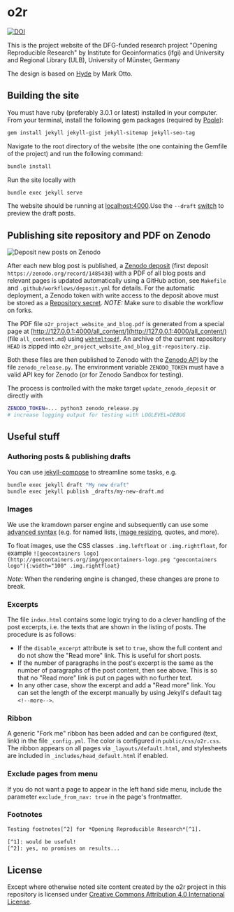 # o2r

[![DOI](https://zenodo.org/badge/DOI/10.5281/zenodo.1485437.svg)](https://doi.org/10.5281/zenodo.1485437)

This is the project website of the DFG-funded research project "Opening Reproducible Research" by Institute for Geoinformatics (ifgi) and University and Regional Library (ULB), University of Münster, Germany

The design is based on [Hyde](https://github.com/poole/hyde) by Mark Otto.

## Building the site

You must have ruby (preferably 3.0.1 or latest) installed in your computer. From your terminal, install the following gem packages (required by [Poole](https://github.com/poole/poole)):

```bash
gem install jekyll jekyll-gist jekyll-sitemap jekyll-seo-tag
```

Navigate to the root directory of the website (the one containing the Gemfile of the project) and run the following command:

```bash
bundle install
```

Run the site locally with

```bash
bundle exec jekyll serve
```

The website should be running at [localhost:4000](http://localhost:4000/).Use the `--draft` [switch](https://jekyllrb.com/docs/drafts/) to preview the draft posts.

## Publishing site repository and PDF on Zenodo

![Deposit new posts on Zenodo](https://github.com/o2r-project/o2r-project.github.io/workflows/Deposit%20new%20posts%20on%20Zenodo/badge.svg)

After each new blog post is published, a [Zenodo deposit](https://doi.org/10.5281/zenodo.1485437) (first deposit `https://zenodo.org/record/1485438`) with a PDF of all blog posts and relevant pages is updated automatically using a GitHub action, see `Makefile` and `.github/workflows/deposit.yml` for details.
For the automatic deployment, a Zenodo token with write access to the deposit above must be stored as a [Repository secret](https://github.com/o2r-project/o2r-project.github.io/settings/secrets/actions).
_NOTE:_ Make sure to disable the workflow on forks.

The PDF file `o2r_project_website_and_blog.pdf` is generated from a special page at [http://127.0.0.1:4000/all_content/](http://127.0.0.1:4000/all_content/) (file `all_content.md`) using [`wkhtmltopdf`](https://wkhtmltopdf.org/).
An archive of the current repository `HEAD` is zipped into `o2r_project_website_and_blog_git-repository.zip`.

Both these files are then published to Zenodo with the [Zenodo API](http://developers.zenodo.org/) by the file `zenodo_release.py`.
The environment variable `ZENODO_TOKEN` must have a valid API key for Zenodo (or for Zenodo Sandbox for testing).

The process is controlled with the make target `update_zenodo_deposit` or directly with

```bash
ZENODO_TOKEN=... python3 zenodo_release.py
# increase logging output for testing with LOGLEVEL=DEBUG
```

## Useful stuff

### Authoring posts & publishing drafts

You can use [jekyll-compose](https://github.com/jekyll/jekyll-compose) to streamline some tasks, e.g.

```bash
bundle exec jekyll draft "My new draft"
bundle exec jekyll publish _drafts/my-new-draft.md
```

### Images

We use the kramdown parser engine and subsequently can use some [advanced syntax](http://kramdown.gettalong.org/syntax.html) (e.g. for named lists, [image resizing](http://kramdown.gettalong.org/syntax.html#images), quotes, and more).

To float images, use the CSS classes `.img.leftfloat` or `.img.rightfloat`, for example `![geocontainers logo](http://geocontainers.org/img/geocontainers-logo.png "geocontainers logo"){:width="100" .img.rightfloat}`

*Note:* When the rendering engine is changed, these changes are prone to break.

### Excerpts

The file `index.html` contains some logic trying to do a clever handling of the post excerpts, i.e. the texts that are shown in the listing of posts. The procedure is as follows:

- If the `disable_excerpt` attribute is set to `true`, show the full content and do not show the "Read more" link. This is useful for short posts.
- If the number of paragraphs in the post's excerpt is the same as the number of paragraphs of the post content, then see above. This is so that no "Read more" link is put on pages with no further text.
- In any other case, show the excerpt and add a "Read more" link. You can set the length of the excerpt manually by using Jekyll's default tag `<!--more-->`.

### Ribbon

A generic "Fork me" ribbon has been added and can be configured (text, link) in the file `_config.yml`. The color is configured in `public/css/o2r.css`. The ribbon appears on all pages via `_layouts/default.html`, and stylesheets are included in `_includes/head_default.html` if enabled.

### Exclude pages from menu

If you do not want a page to appear in the left hand side menu, include the parameter `exclude_from_nav: true` in the page's frontmatter.

### Footnotes

```txt
Testing footnotes[^2] for *Opening Reproducible Research*[^1].

[^1]: would be useful!
[^2]: yes, no promises on results...
```

## License

Except where otherwise noted site content created by the o2r project in this repository is licensed under [Creative Commons Attribution 4.0 International License](https://creativecommons.org/licenses/by/4.0/).
